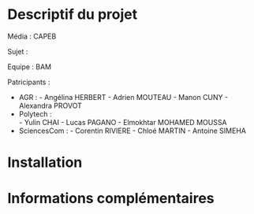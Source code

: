 # Descriptif du projet

Média : CAPEB

Sujet :

Equipe : BAM

Patricipants :

- AGR :
            - Angélina HERBERT
            - Adrien MOUTEAU
            - Manon CUNY
            - Alexandra PROVOT
- Polytech :  
            - Yulin CHAI
            - Lucas PAGANO
            - Elmokhtar MOHAMED MOUSSA
- SciencesCom :
            - Corentin RIVIERE
            - Chloé MARTIN
            - Antoine SIMEHA
            
# Installation

# Informations complémentaires
